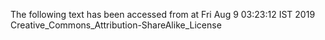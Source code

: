 The following text has been accessed from at Fri Aug 9 03:23:12 IST 2019
Creative_Commons_Attribution-ShareAlike_License
